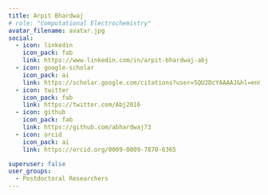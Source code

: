 ```yaml
---
title: Arpit Bhardwaj
# role: "Computational Electrochemistry"
avatar_filename: avatar.jpg
social:
  - icon: linkedin
    icon_pack: fab
    link: https://www.linkedin.com/in/arpit-bhardwaj-abj
  - icon: google-scholar
    icon_pack: ai
    link: https://scholar.google.com/citations?user=5QU2DcYAAAAJ&hl=en&authuser=1
  - icon: twitter
    icon_pack: fab
    link: https://twitter.com/Abj2016
  - icon: github
    icon_pack: fab
    link: https://github.com/abhardwaj73
  - icon: orcid
    icon_pack: ai
    link: https://orcid.org/0009-0009-7870-6365

superuser: false
user_groups:
  - Postdoctoral Researchers
---
```


